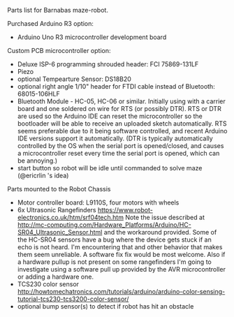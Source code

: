 Parts list for Barnabas maze-robot.

Purchased Arduino R3 option:
- Arduino Uno R3  microcontroller development board

Custom PCB microcontroller option:
- Deluxe ISP-6 programming shrouded header: FCI 75869-131LF
- Piezo
- optional Tempearture Sensor: DS18B20
- optional right angle 1/10" header for FTDI cable instead of Bluetooth: 68015-106HLF
- Bluetooth Module - HC-05, HC-06 or similar.  Initially using with a carrier board and one soldered on wire for RTS (or possibly DTR).  RTS or DTR are used so the Arduino IDE can reset the microcontroller so the bootloader will be able to receive an uploaded sketch automatically.  RTS seems preferable due to it being software controlled, and recent Arduino IDE versions support it automatically.  (DTR is typically automatically controlled by the OS when the serial port is opened/closed, and causes a microcontroller reset every time the serial port is opened, which can be annoying.) 
- start button so robot will be idle until commanded to solve maze (@ericrlin 's idea)

Parts mounted to the Robot Chassis
- Motor controller board: L9110S, four motors with wheels
- 6x Ultrasonic Rangefinders https://www.robot-electronics.co.uk/htm/srf04tech.htm  Note the issue described at http://mc-computing.com/Hardware_Platforms/Arduino/HC-SR04_Ultrasonic_Sensor.html and the workaround provided.  Some of the HC-SR04 sensors have a bug where the device gets stuck if an echo is not heard.  I'm encountering that and other behavior that makes them seem unreliable.  A software fix fix would be most welcome.  Also if a hardware pullup is not present on some rangefinders I'm going to investigate using a software pull up provided by the AVR microcontroller or adding a hardware one.
- TCS230 color sensor http://howtomechatronics.com/tutorials/arduino/arduino-color-sensing-tutorial-tcs230-tcs3200-color-sensor/
- optional bump sensor(s) to detect if robot has hit an obstacle


